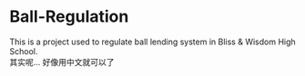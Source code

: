 # Ball-Regulation
This is a project used to regulate ball lending system in Bliss & Wisdom High School. \
其实呢... 好像用中文就可以了

